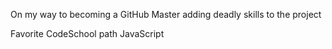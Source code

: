 On my way to becoming a GitHub Master
adding deadly skills to the project


Favorite CodeSchool path JavaScript
